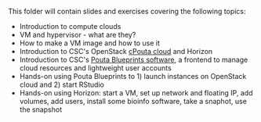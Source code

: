 This folder will contain slides and exercises covering the following topics:
- Introduction to compute clouds
- VM and hypervisor - what are they?
- How to make a VM image and how to use it
- Introduction to CSC's OpenStack [cPouta cloud](https://research.csc.fi/pouta-user-guide) and Horizon
- Introduction to CSC's [Pouta Blueprints software](https://github.com/CSC-IT-Center-for-Science/pouta-blueprints), a frontend to manage cloud resources and lightweight user accounts
- Hands-on using Pouta Blueprints to 1) launch instances on OpenStack cloud and 2) start RStudio
- Hands-on using Horizon: start a VM, set up network and floating IP, add volumes, add users, install some bioinfo software, take a snaphot, use the snapshot

